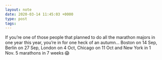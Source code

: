 ```yaml
---
layout: note
date: 2020-03-14 11:45:03 +0000
type: post
tags:
---
```


If you’re one of those people that planned to do all the marathon majors in one year this year, you’re in for one heck of an autumn… Boston on 14 Sep, Berlin on 27 Sep, London on 4 Oct, Chicago on 11 Oct and New York in 1 Nov. 5 marathons in 7 weeks 😱

